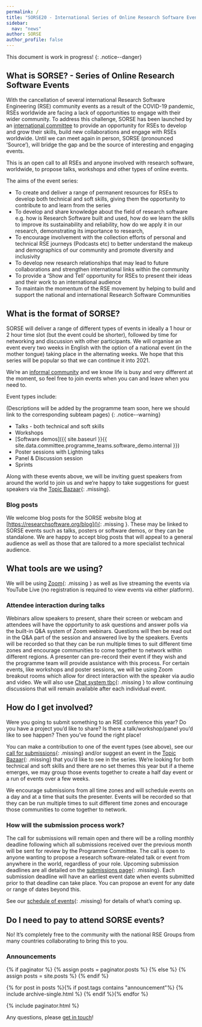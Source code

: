 ```yaml
---
permalink: /
title: "SORSE20 - International Series of Online Research Software Events"
sidebar:
  nav: "news"
author: SORSE
author_profile: false
---
```


This document is work in progress!
{: .notice--danger}

## What is SORSE? - Series of Online Research Software Events

With the cancellation of several international Research Software Engineering (RSE) community events as a result of the COVID-19 pandemic, RSEs worldwide are facing a lack of opportunities to engage with their wider community. To address this challenge, SORSE has been launched by an [international committee](contact/#international-committee-members) to provide an opportunity for RSEs to develop and grow their skills, build new collaborations and engage with RSEs worldwide. Until we can meet again in person, SORSE (pronounced ‘Source’), will bridge the gap and be the source of interesting and engaging events.

This is an open call to all RSEs and anyone involved with research software, worldwide, to propose talks, workshops and other types of online events.

The aims of the event series:

- To create and deliver a range of permanent resources for RSEs to develop both technical and soft skills, giving them the opportunity to contribute to and learn from the series
- To develop and share knowledge about the field of research software e.g. how is Research Software built and used, how do we learn the skills to improve its sustainability and reliability, how do we apply it in our research, demonstrating its importance to research,
- To encourage involvement with the collection efforts of personal and technical RSE journeys (Podcasts etc) to better understand the makeup and demographics of our community and promote diversity and inclusivity
- To develop new research relationships that may lead to future collaborations and strengthen international links within the community
- To provide a ‘Show and Tell’ opportunity for RSEs to present their ideas and their work to an international audience
- To maintain the momentum of the RSE movement by helping to build and support the national and international Research Software Communities

## What is the format of SORSE?
SORSE will deliver a range of different types of events in ideally a 1 hour or 2 hour time slot (but the event could be shorter), followed by time for networking and discussion with other participants. We will organise an event every two weeks in English with the option of a national event (in the mother tongue) taking place in the alternating weeks.  We hope that this series will be popular so that we can continue it into 2021.

We’re an [informal community](contact/#international-committee-members) and we know life is busy and very different at the moment, so feel free to join events when you can and leave when you need to.

Event types include:

(Descriptions will be added by the programme team soon, here we should link to the corresponding subteam pages)
{: .notice--warning}

- Talks - both technical and soft skills
- Workshops
- [Software demos]({{ site.baseurl }}{{ site.data.committee.programme_teams.software_demo.internal }})
- Poster sessions with Lightning talks
- Panel & Discussion session
- Sprints

Along with these events above, we will be inviting guest speakers from around the world to join us and we’re happy to take suggestions for guest speakers via the [Topic Bazaar](){: .missing}.

### Blog posts
We welcome blog posts for the SORSE website blog at [https://researchsoftware.org/blog](){: .missing }. These may be linked to SORSE events such as talks, posters or software demos, or they can be standalone. We are happy to accept blog posts that will appeal to a general audience as well as those that are tailored to a more specialist technical audience.

## What tools are we using?
We will be using [Zoom](){: .missing } as well as live streaming the events via YouTube Live (no registration is required to view events via either platform).

### Attendee interaction during talks
Webinars allow speakers to present, share their screen or webcam and attendees will have the opportunity to ask questions and answer polls via the built-in Q&A system of Zoom webinars. Questions will then be read out in the Q&A part of the session and answered live by the speakers.  Events will be recorded so that they can be run multiple times to suit different time zones and encourage communities to come together to network within different regions.  A presenter can pre-record their event if they wish and the programme team will provide assistance with this process.
For certain events, like workshops and poster sessions, we will be using Zoom breakout rooms which allow for direct interaction with the speaker via audio and video.
We will also use [Chat system tbc](){: .missing } to allow continuing discussions that will remain available after each individual event.


## How do I get involved?
Were you going to submit something to an RSE conference this year? Do you have a project you’d like to share? Is there a talk/workshop/panel you’d like to see happen? Then you’ve found the right place!

You can make a contribution to one of the event types (see above), see our [call for submissions](){: .missing} and/or suggest an event in the [Topic Bazaar](){: .missing} that you’d like to see in the series. We’re looking for both technical and soft skills and there are no set themes this year but if a theme emerges, we may group those events together to create a half day event or a run of events over a few weeks.

We encourage submissions from all time zones and will schedule events on a day and at a time that suits the presenter.  Events will be recorded so that they can be run multiple times to suit different time zones and encourage those communities to come together to network.  

### How will the submission process work?
The call for submissions will remain open and there will be a rolling monthly deadline following which all submissions received over the previous month will be sent for review by the Programme Committee. The call is open to anyone wanting to propose a research software-related talk or event from anywhere in the world, regardless of your role.   Upcoming submission deadlines are all detailed on the [submissions page](){: .missing}. Each submission deadline will have an earliest event date when events submitted prior to that deadline can take place. You can propose an event for any date or range of dates beyond this.

See our [schedule of events](){: .missing} for details of what’s coming up.

## Do I need to pay to attend SORSE events?
No! It’s completely free to the community with the national RSE Groups from many countries collaborating to bring this to you.

<h3>Announcements</h3>

{% if paginator %}
  {% assign posts = paginator.posts %}
{% else %}
  {% assign posts = site.posts %}
{% endif %}

{% for post in posts %}{% if post.tags contains "announcement"%}
  {% include archive-single.html %}
{% endif %}{% endfor %}

{% include paginator.html %}


Any questions, please [get in touch](contact/)!
